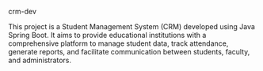 crm-dev

This project is a Student Management System (CRM) developed using Java Spring Boot. It aims to provide educational institutions with a comprehensive platform to manage student data, track attendance, generate reports, and facilitate communication between students, faculty, and administrators.
